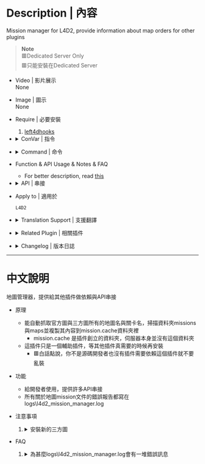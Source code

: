 # Description | 內容
Mission manager for L4D2, provide information about map orders for other plugins

> __Note__
<br/>🟥Dedicated Server Only
<br/>🟥只能安裝在Dedicated Server

* Video | 影片展示
<br/>None

* Image | 圖示
<br/>None

* Require | 必要安裝
	1. [left4dhooks](https://forums.alliedmods.net/showthread.php?t=321696)

* <details><summary>ConVar | 指令</summary>

	None
</details>

* <details><summary>Command | 命令</summary>

	* **List all installed maps on the server**
        ```c
        sm_lmm_list [<coop|versus|scavenge|survival>]
        ```

	* **Give you a list of maps that cannot be recognized in "mission.cache" folder**
        ```c
        sm_lmm_list invalid
        ```
</details>

* Function & API Usage & Notes & FAQ
    * For better description, read [this](https://github.com/rikka0w0/l4d2_mission_manager#function-description)

* <details><summary>API | 串接</summary>

    * [l4d2_mission_manager.inc](scripting\include\l4d2_mission_manager.inc)
        ```php
        library name: l4d2_mission_manager
        ```
</details>

* Apply to | 適用於
    ```
    L4D2
    ```

* <details><summary>Translation Support | 支援翻譯</summary>

	```
	English
	繁體中文
	简体中文
	```
</details>

* <details><summary>Related Plugin | 相關插件</summary>

	1. [sm_l4d_mapchanger](https://github.com/fbef0102/Game-Private_Plugin/tree/main/Plugin_%E6%8F%92%E4%BB%B6/Map_%E9%97%9C%E5%8D%A1/sm_l4d_mapchanger): Force change to next mission when current mission(final stage) end + Force change to next level when survivors wipe out + Vote to next map (Apply to Versus/Survival/Scavenge).
        > 最後一關結束時自動換圖 + 滅團N次後自動切換到下一個關卡 + 玩家投票下一張地圖 (生存/對抗/清道夫模式也適用)
</details>

* <details><summary>Changelog | 版本日誌</summary>

    * v1.0h (2023-11-15)
        * Fix memory leak

    * v1.0.4 (2023-6-20)
        * Require lef4dhooks v1.33 or above

    * v1.0.3 (2023-4-18)
        * Optimize code

    * v1.0.2 (2023-4-17)
        * Get correct gamemode

	* v1.0.1 (2023-4-16)
        * Check if mission/map name translation phrase exists to prevent error
        * Do not check some missions.cache files if there are no corresponding map.
        * Separate error log, save error into logs\l4d2_mission_manager.log.
        * Reduce some annoying error
        * Replace Gamedata with left4dhooks

	* v1.0.0
        * [Original Plugin by rikka0w0](https://github.com/rikka0w0/l4d2_mission_manager)
</details>

- - - -
# 中文說明
地圖管理器，提供給其他插件做依賴與API串接

* 原理
    * 能自動抓取官方圖與三方圖所有的地圖名與關卡名，掃描資料夾missions與maps並複製其內容到mission.cache資料夾裡
        * mission.cache 是插件創立的資料夾，伺服器本身並沒有這個資料夾
    * 這插件只是一個輔助插件，等其他插件真需要的時候再安裝
        * 🟥白話點說，你不是源碼開發者也沒有插件需要依賴這個插件就不要亂裝

* 功能
    * 給開發者使用，提供許多API串接 
    * 所有關於地圖mission文件的錯誤報告都寫在logs\l4d2_mission_manager.log


* 注意事項
    1. <details><summary>安裝新的三方圖</summary>

        * 每當安裝新的三方圖時，left4dead2\missions.cache\會有新的.txt檔案產生，是三方圖對應的mission文件備份
    </details>

* FAQ
    1. <details><summary>為甚麼logs\l4d2_mission_manager.log會有一堆錯誤訊息</summary>

        * 分析：這個插件會檢查三方地圖mission文件，當格式錯誤或者關卡不存在等等，會將錯誤報告寫在logs\l4d2_mission_manager.log
        ![image](https://user-images.githubusercontent.com/12229810/232275149-62919e95-d83b-4aa8-b2c5-8fa7b4202f1f.png) 
        * 原因：Mission文件是決定地圖的關卡順序、名稱、遊戲模式等等，通常是由地圖作者撰寫，但是有的三方圖作者會亂寫，放飛自我，導致地圖格式不正確等等問題
        * 解決方式法一：所以鍋都是地圖問題，請去跟地圖作者抱怨
        * 解決方式法一：嘗試閱讀錯誤並修改left4dead2\missions.cache\ 的地圖mission文件然後儲存，直到沒有錯誤報告為止
        * 解決方式法三：🟥這份錯誤報告不會對伺服器產生任何影響，可以選擇忽略
    </details>
        